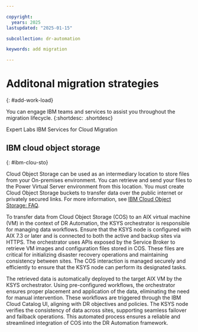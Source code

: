 ```yaml
---

copyright:
  years: 2025
lastupdated: "2025-01-15"

subcollection: dr-automation

keywords: add migration

---
```


# Additonal migration strategies
{: #add-work-load}

You can engage IBM teams and services to assist you throughout the migration lifecycle.
{:shortdesc: .shortdesc}

Expert Labs
IBM Services for Cloud Migration

## IBM cloud object storage
{: #ibm-clou-sto}

Cloud Object Storage can be used as an intermediary location to store files from your On-premises environment. You can retrieve and send your files to the Power Virtual Server environment from this location. You must create Cloud Object Storage buckets to transfer data over the public internet or privately secured links. For more information, see [IBM Cloud Object Storage: FAQ](https://www.ibm.com/cloud/object-storage/faq).

To transfer data from Cloud Object Storage (COS) to an AIX virtual machine (VM) in the context of DR Automation, the KSYS orchestrator is responsible for managing data workflows. Ensure that the KSYS node is configured with AIX 7.3 or later and is connected to both the active and backup sites via HTTPS. The orchestrator uses APIs exposed by the Service Broker to retrieve VM images and configuration files stored in COS. These files are critical for initializing disaster recovery operations and maintaining consistency between sites. The COS interaction is managed securely and efficiently to ensure that the KSYS node can perform its designated tasks.

The retrieved data is automatically deployed to the target AIX VM by the KSYS orchestrator. Using pre-configured workflows, the orchestrator ensures proper placement and application of the data, eliminating the need for manual intervention. These workflows are triggered through the IBM Cloud Catalog UI, aligning with DR objectives and policies. The KSYS node verifies the consistency of data across sites, supporting seamless failover and failback operations. This automated process ensures a reliable and streamlined integration of COS into the DR Automation framework.
